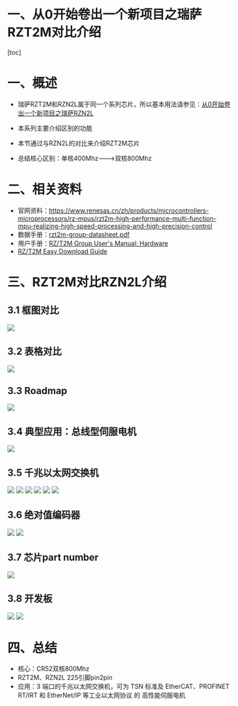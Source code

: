 一、从0开始卷出一个新项目之瑞萨RZT2M对比介绍
===
[toc]
# 一、概述
- 瑞萨RZT2M和RZN2L属于同一个系列芯片，所以基本用法请参见：[从0开始卷出一个新项目之瑞萨RZN2L](https://mp.weixin.qq.com/mp/appmsgalbum?__biz=MzkxNDQyMTU4Mg==&action=getalbum&album_id=3167963498191110153#wechat_redirect)

- 本系列主要介绍区别的功能
- 本节通过与RZN2L的对比来介绍RZT2M芯片
- 总结核心区别：单核400Mhz--->双核800Mhz

# 二、相关资料
- 官网资料：https://www.renesas.cn/zh/products/microcontrollers-microprocessors/rz-mpus/rzt2m-high-performance-multi-function-mpu-realizing-high-speed-processing-and-high-precision-control
- 数据手册：[rzt2m-group-datasheet.pdf](./doc/rzt2m-group-datasheet.pdf)
- 用户手册：[RZ/T2M Group User's Manual: Hardware](./doc/r01uh0916ej0120-rzt2m.pdf)
- [RZ/T2M Easy Download Guide](./doc/r01uh0916ej0120-rzt2m.pdf)

# 三、RZT2M对比RZN2L介绍

## 3.1 框图对比
![](./images/vs1.png)

## 3.2 表格对比
![](./images/vs2.png)

## 3.3 Roadmap
![](./images/roadmap1.png)

## 3.4 典型应用：总线型伺服电机
![](./images/motor1.png)

## 3.5 千兆以太网交换机
![](./images/tsn1.png)
![](./images/tsn2.png)
![](./images/tsn3.png)
![](./images/tsn4.png)
![](./images/tsn5.png)
![](./images/tsn6.png)




## 3.6 绝对值编码器
![](./images/encoder.png)
![](./images/encoder2.png)

## 3.7 芯片part number
![](./images/pn.png)

## 3.8 开发板
![](./images/rsk.png)
![](./images/cn032.png)

# 四、总结
- 核心：CR52双核800Mhz
- RZT2M、RZN2L 225引脚pin2pin
- 应用：3 端口的千兆以太网交换机，可为 TSN 标准及 EtherCAT、PROFINET RT/IRT 和 EtherNet/IP 等工业以太网协议 的 高性能伺服电机
